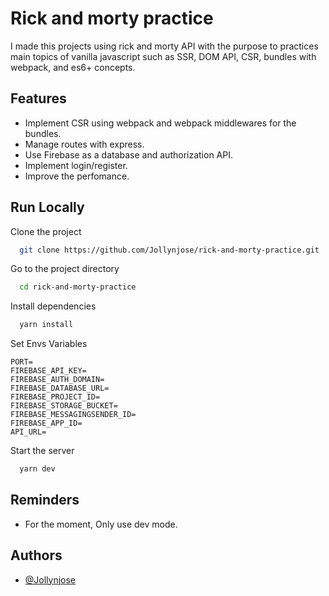# Rick and morty practice

I made this projects using rick and morty API with the purpose
to practices main topics of vanilla javascript such as SSR,
DOM API, CSR, bundles with webpack, and es6+ concepts.

## Features

- Implement CSR using webpack and webpack middlewares for the bundles.
- Manage routes with express.
- Use Firebase as a database and authorization API.
- Implement login/register.
- Improve the perfomance.

## Run Locally

Clone the project

```bash
  git clone https://github.com/Jollynjose/rick-and-morty-practice.git
```

Go to the project directory

```bash
  cd rick-and-morty-practice
```

Install dependencies

```bash
  yarn install
```

Set Envs Variables

```
PORT=
FIREBASE_API_KEY=
FIREBASE_AUTH_DOMAIN=
FIREBASE_DATABASE_URL=
FIREBASE_PROJECT_ID=
FIREBASE_STORAGE_BUCKET=
FIREBASE_MESSAGINGSENDER_ID=
FIREBASE_APP_ID=
API_URL=
```

Start the server

```bash
  yarn dev
```

## Reminders

- For the moment, Only use dev mode.

## Authors

- [@Jollynjose](https://www.github.com/Jollynjose)
